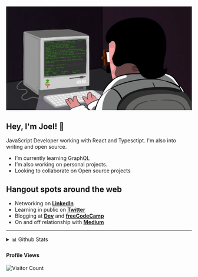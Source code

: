 ![gif](programming.gif)

## **Hey, I'm Joel!** 👋

JavaScript Developer working with React and Typesctipt. I'm also into writing and open source.

* I’m currently learning GraphQL
* I’m also working on personal projects.
* Looking to collaborate on Open source projects

## Hangout spots around the web

- Networking on [**LinkedIn**](https://linkedin.com/in/codingknite)
- Learning in public on [**Twitter**](https://twitter.com/codingknite) 
- Blogging at [**Dev**](https://dev.to/codingknite) and [**freeCodeCamp**](https://freecodecamp.org/news/author/codingknite)
- On and off relationship with [**Medium**](https://medium.com/@codingknite)

********

  
<details>
  <summary>📊 Github Stats</summary>

  <p align="center"> <img src="https://github-readme-stats.vercel.app/api?username=codingknite&show_icons=true&theme=gotham" alt="Joel's Stats" /> 

</details>

  #### Profile Views
  
![Visitor Count](https://profile-counter.glitch.me/{codingknite}/count.svg) 
